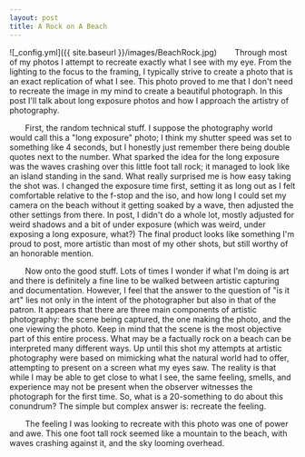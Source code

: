 ```yaml
---
layout: post
title: A Rock on A Beach
---
```


![_config.yml]({{ site.baseurl }}/images/BeachRock.jpg)
&nbsp;&nbsp;&nbsp;&nbsp;&nbsp;&nbsp; Through most of my photos I attempt to recreate exactly what I see with my eye. From the lighting to the focus to the framing, I typically strive to create a photo that is an exact replication of what I see. This photo proved to me that I don't need to recreate the image in my mind to create a beautiful photograph. In this post I'll talk about long exposure photos and how I approach the artistry of photography. 

&nbsp;&nbsp;&nbsp;&nbsp;&nbsp;&nbsp; First, the random technical stuff. I suppose the photography world would call this a "long exposure" photo; I think my shutter speed was set to something like 4 seconds, but I honestly just remember there being double quotes next to the number. What sparked the idea for the long exposure was the waves crashing over this little foot tall rock; it managed to look like an island standing in the sand. What really surprised me is how easy taking the shot was. I changed the exposure time first, setting it as long out as I felt comfortable relative to the f-stop and the iso, and how long I could set my camera on the beach without it getting soaked by a wave, then adjusted the other settings from there. In post, I didn't do a whole lot, mostly adjusted for weird shadows and a bit of under exposure (which was weird, under exposing a long exposure, what?) The final product looks like something I'm proud to post, more artistic than most of my other shots, but still worthy of an honorable mention. 

&nbsp;&nbsp;&nbsp;&nbsp;&nbsp;&nbsp; Now onto the good stuff. Lots of times I wonder if what I'm doing is art and there is definitely a fine line to be walked between artistic capturing and documentation. However, I feel that the answer to the question of "is it art" lies not only in the intent of the photographer but also in that of the patron. It appears that there are three main components of artistic photography: the scene being captured, the one making the photo, and the one viewing the photo. Keep in mind that the scene is the most objective part of this entire process. What may be a factually rock on a beach can be interpreted many different ways. Up until this shot my attempts at artistic photography were based on mimicking what the natural world had to offer, attempting to present on a screen what my eyes saw. The reality is that while I may be able to get close to what I see, the same feeling, smells, and experience may not be present when the observer witnesses the photograph for the first time. So, what is a 20-something to do about this conundrum? The simple but complex answer is: recreate the feeling. 

&nbsp;&nbsp;&nbsp;&nbsp;&nbsp;&nbsp; The feeling I was looking to recreate with this photo was one of power and awe. This one foot tall rock seemed like a mountain to the beach, with waves crashing against it, and the sky looming overhead. 